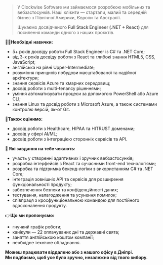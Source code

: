 > У Clockwise Software ми займаємося розробкою мобільних та вебзастосунків.
> Наші клієнти — стартапи, малий та середній бізнес з Північної Америки,
> Європи та Австралії.
>
> Шукаємо досвідченого **Full Stack Engineer (.NET + React)** для посилення
> команди одного з наших проєктів.

👩‍💻**Необхідні навички:**

  * 5+ років досвіду роботи Full Stack Engineer із C# та .NET Core;
  * від 3-х років досвіду роботи з React та глибокі знання HTML5, CSS, JavaScript;
  * англійська на рівні Upper-Intermediate;
  * розуміння принципів побудови масштабованої та надійної архітектури;
  * знання сервісів Azure та хмарних середовищ;
  * досвід роботи з multi-tenancy рішеннями;
  * уміння автоматизувати процеси за допомогою PowerShell або Azure CLI;
  * знання Linux та досвід роботи з Microsoft Azure, а також системами контролю версій, як-от Git.

💪**Також оцінимо:**

  * досвід роботи з Healthcare, HIPAA та HITRUST доменами;
  * досвід у сфері AI/ML;
  * досвід роботи з інтеграцією сторонніх сервісів та API.

**🙌 Які завдання на тебе чекають:**

  * участь у створенні адаптивних і зручних вебзастосунків;
  * розробка інтерфейсів з React та сучасними front-end технологіями;
  * розробка та підтримка бекенд-логіки з використанням C# та .NET Core;
  * інтеграція зовнішніх API та сервісів для розширення функціональності продукту;
  * забезпечення безпеки та конфіденційності даних;
  * тестування, налагодження та усунення помилок;
  * співпраця з кросфункціональною командою для постійного вдосконалення продукту.

👉**Що ми пропонуємо:**

  * гнучкий графік роботи;
  * канікули — 22 оплачуваних дні та державні свята;
  * заняття англійською коштом компанії;
  * необхідне технічне обладнання.

**Можеш працювати віддалено або з нашого офісу в Дніпрі.**  
**Ми подбаємо, щоб усе було зручно, незалежно від твого вибору.**